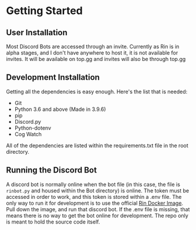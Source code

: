 # Getting Started

## User Installation

Most Discord Bots are accessed through an invite. Currently as Rin is in alpha stages, and I don't have anywhere to host it, it is not available for invites. It will be available on top.gg and invites will also be through top.gg

## Development Installation

Getting all the dependencies is easy enough. Here's the list that is needed:

- Git
- Python 3.6 and above (Made in 3.9.6)
- pip 
- Discord.py
- Python-dotenv
- Cog Watch 

All of the dependencies are listed within the requirements.txt file in the root directory.

## Running the Discord Bot

A discord bot is normally online when the bot file (in this case, the file is `rinbot.py` and housed within the Bot directory) is online. The token must be accessed in order to work, and this token is stored within a .env file. The only way to run it for development is to use the official [Rin Docker Image](https://hub.docker.com/r/no767/rin). Pull down the image, and run that discord bot. If the .env file is missing, that means there is no way to get the bot online for development. The repo only is meant to hold the source code itself. 